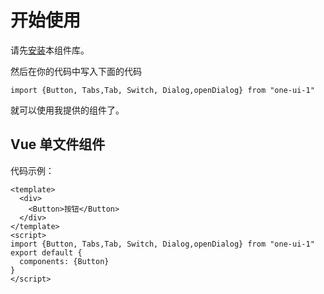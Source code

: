 # 开始使用
请先[安装](#/doc/install)本组件库。

然后在你的代码中写入下面的代码

```
import {Button, Tabs,Tab, Switch, Dialog,openDialog} from "one-ui-1"
```

就可以使用我提供的组件了。

## Vue 单文件组件

代码示例：

```
<template>
  <div>
    <Button>按钮</Button>
  </div>
</template>
<script>
import {Button, Tabs,Tab, Switch, Dialog,openDialog} from "one-ui-1"
export default {
  components: {Button}
}
</script>
```